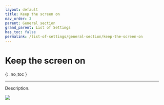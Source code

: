 ```yaml
---
layout: default
title: Keep the screen on
nav_order: 3
parent: General section
grand_parent: List of Settings
has_toc: false
permalink: /list-of-settings/general-section/keep-the-screen-on
---
```


# Keep the screen on
{: .no_toc }

---

Description.

![](/orderlord-help-kds/assets/images/kds/section_kitchen_history_1.png)